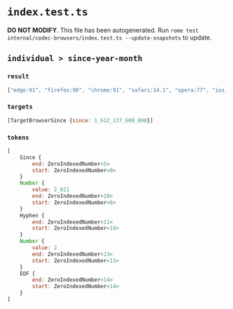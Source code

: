 # `index.test.ts`

**DO NOT MODIFY**. This file has been autogenerated. Run `rome test internal/codec-browsers/index.test.ts --update-snapshots` to update.

## `individual > since-year-month`

### `result`

```javascript
["edge:91", "firefox:90", "chrome:91", "safari:14.1", "opera:77", "ios_saf:14.5", "android:91", "op_mob:62", "and_chr:91", "and_ff:89", "samsung:14"]
```

### `targets`

```javascript
[TargetBrowserSince {since: 1_612_137_600_000}]
```

### `tokens`

```javascript
[
	Since {
		end: ZeroIndexedNumber<5>
		start: ZeroIndexedNumber<0>
	}
	Number {
		value: 2_021
		end: ZeroIndexedNumber<10>
		start: ZeroIndexedNumber<6>
	}
	Hyphen {
		end: ZeroIndexedNumber<11>
		start: ZeroIndexedNumber<10>
	}
	Number {
		value: 2
		end: ZeroIndexedNumber<13>
		start: ZeroIndexedNumber<11>
	}
	EOF {
		end: ZeroIndexedNumber<14>
		start: ZeroIndexedNumber<14>
	}
]
```
